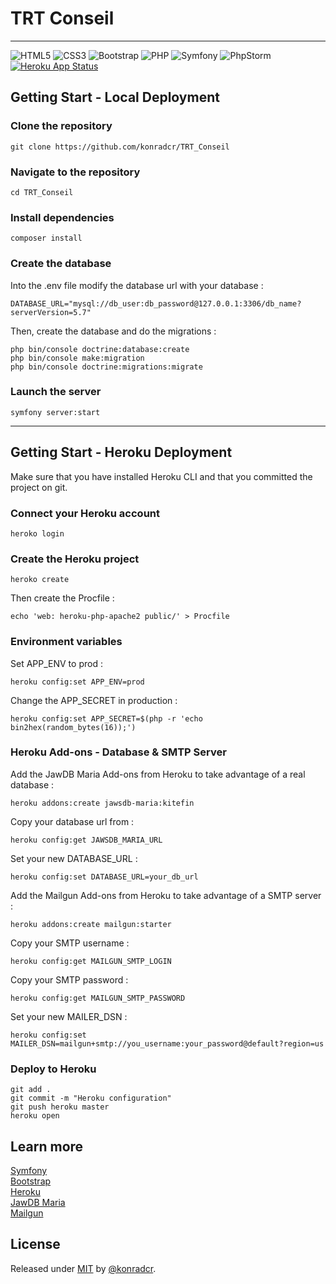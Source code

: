 # TRT Conseil
***
![HTML5](https://img.shields.io/badge/html5-%23E34F26.svg?logo=html5&logoColor=white)
![CSS3](https://img.shields.io/badge/css3-%231572B6.svg?logo=css3&logoColor=white)
![Bootstrap](https://img.shields.io/badge/bootstrap-%23563D7C.svg?logo=bootstrap&logoColor=white)
![PHP](https://img.shields.io/badge/php-%23777BB4.svg?logo=php&logoColor=white)
![Symfony](https://img.shields.io/badge/symfony-%23000000.svg?logo=symfony&logoColor=white)
![PhpStorm](https://img.shields.io/badge/phpstorm-143?logo=phpstorm&logoColor=black&color=black&labelColor=darkorchid)
[![Heroku App Status](http://heroku-shields.herokuapp.com/trt-conseil-recruiting)](https://trt-conseil-recruiting.herokuapp.com)

## Getting Start - Local Deployment 
### Clone the repository
```
git clone https://github.com/konradcr/TRT_Conseil
```
### Navigate to the repository
```
cd TRT_Conseil
```
### Install dependencies
```
composer install
```
### Create the database
Into the .env file modify the database url with your database :
```
DATABASE_URL="mysql://db_user:db_password@127.0.0.1:3306/db_name?serverVersion=5.7"
```
Then, create the database and do the migrations :
```
php bin/console doctrine:database:create
php bin/console make:migration
php bin/console doctrine:migrations:migrate
```
### Launch the server
```
symfony server:start
```

***
## Getting Start - Heroku Deployment
Make sure that you have installed Heroku CLI and that you committed the project on git.
### Connect your Heroku account
```
heroko login
```
### Create the Heroku project
```
heroko create
```
Then create the Procfile :
```
echo 'web: heroku-php-apache2 public/' > Procfile
```
### Environment variables
Set APP_ENV to prod :
```
heroku config:set APP_ENV=prod
```
Change the APP_SECRET in production :
```
heroku config:set APP_SECRET=$(php -r 'echo bin2hex(random_bytes(16));')
```
### Heroku Add-ons - Database & SMTP Server
Add the JawDB Maria Add-ons from Heroku to take advantage of a real database :
```
heroku addons:create jawsdb-maria:kitefin
```
Copy your database url from :
```
heroku config:get JAWSDB_MARIA_URL
```
Set your new DATABASE_URL :
```
heroku config:set DATABASE_URL=your_db_url
```
Add the Mailgun Add-ons from Heroku to take advantage of a SMTP server :
```
heroku addons:create mailgun:starter
```
Copy your SMTP username :
```
heroku config:get MAILGUN_SMTP_LOGIN
```
Copy your SMTP password :
```
heroku config:get MAILGUN_SMTP_PASSWORD
```
Set your new MAILER_DSN :
```
heroku config:set MAILER_DSN=mailgun+smtp://you_username:your_password@default?region=us
```
### Deploy to Heroku
```
git add .
git commit -m "Heroku configuration"
git push heroku master
heroku open
```
## Learn more

[Symfony](https://symfony.com)  
[Bootstrap](https://getbootstrap.com)   
[Heroku](https://heroku.com)  
[JawDB Maria](https://www.jawsdb.com/docs/)  
[Mailgun](https://www.mailgun.com/)

## License

Released under [MIT](/LICENSE) by [@konradcr](https://github.com/konradcr).